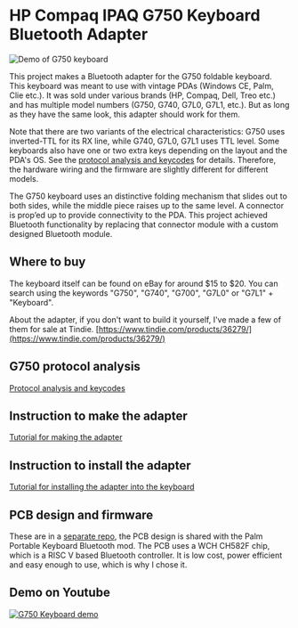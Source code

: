 # HP Compaq IPAQ G750 Keyboard Bluetooth Adapter

![Demo of G750 keyboard](/images/demo.gif)

This project makes a Bluetooth adapter for the G750 foldable keyboard. This keyboard was meant to use with vintage PDAs (Windows CE, Palm, Clie etc.). It was sold under various brands (HP, Compaq, Dell, Treo etc.) and has multiple model numbers (G750, G740, G7L0, G7L1, etc.). But as long as they have the same look, this adapter should work for them.

Note that there are two variants of the electrical characteristics: G750 uses inverted-TTL for its RX line, while G740, G7L0, G7L1 uses TTL level. Some keyboards also have one or two extra keys depending on the layout and the PDA's OS. See the [protocol analysis and keycodes](g750_protocol.md) for details. Therefore, the hardware wiring and the firmware are slightly different for different models.

The G750 keyboard uses an distinctive folding mechanism that slides out to both sides, while the middle piece raises up to the same level. A connector is prop’ed up to provide connectivity to the PDA. This project achieved Bluetooth functionality by replacing that connector module with a custom designed Bluetooth module.

Where to buy
-----------

The keyboard itself can be found on eBay for around $15 to $20. You can search using the keywords "G750", "G740", "G700", "G7L0" or "G7L1" + "Keyboard".

About the adapter, if you don't want to build it yourself, I've made a few of them for sale at Tindie. [https://www.tindie.com/products/36279/](https://www.tindie.com/products/36279/)

G750 protocol analysis
-----------

[Protocol analysis and keycodes](g750_protocol.md)

Instruction to make the adapter
-----------

[Tutorial for making the adapter](how_to_make.md)

Instruction to install the adapter
-----------

[Tutorial for installing the adapter into the keyboard](install.md)

PCB design and firmware
-----------
These are in a [separate repo](https://github.com/pymo/wch_micro_kbd/), the PCB design is shared with the Palm Portable Keyboard Bluetooth mod. The PCB uses a WCH CH582F chip, which is a RISC V based Bluetooth controller. It is low cost, power efficient and easy enough to use, which is why I chose it.

Demo on Youtube
-----------

[![G750 Keyboard demo](http://img.youtube.com/vi/a8__Df5YKs4/0.jpg)](https://www.youtube.com/watch?v=a8__Df5YKs4 "Converting the G750 folding keyboard into Bluetooth")


